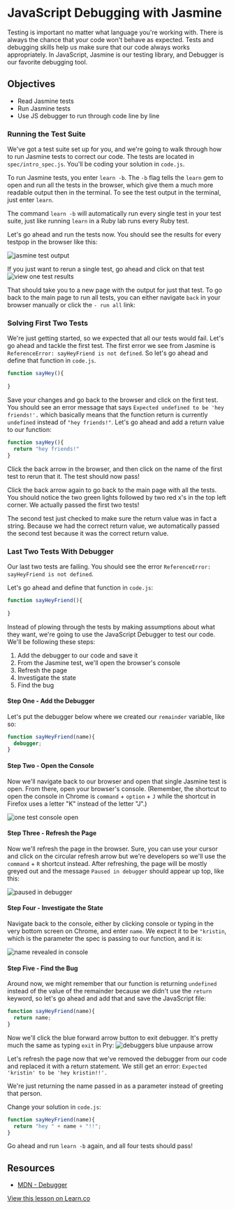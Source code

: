 # JavaScript Debugging with Jasmine

Testing is important no matter what language you're working with. There is always the chance that your code won't behave as expected. Tests and debugging skills help us make sure that our code always works appropriately. In JavaScript, Jasmine is our testing library, and Debugger is our favorite debugging tool.

## Objectives

+ Read Jasmine tests
+ Run Jasmine tests
+ Use JS debugger to run through code line by line


### Running the Test Suite
We've got a test suite set up for you, and we're going to walk through how to run Jasmine tests to correct our code. The tests are located in `spec/intro_spec.js`. You'll be coding your solution in `code.js`.

To run Jasmine tests, you enter `learn -b`. The `-b` flag tells the `learn` gem to open and run all the tests in the browser, which give them a much more readable output then in the terminal. To see the test output in the terminal, just enter `learn`.

The command `learn -b` will automatically run every single test in your test suite, just like running `learn` in a Ruby lab runs every Ruby test. 

Let's go ahead and run the tests now. You should see the results for every testpop in the browser like this:

![jasmine test output](https://s3.amazonaws.com/learn-verified/jasmine-tests.png)

If you just want to rerun a single test, go ahead and click on that test
![view one test results](https://s3.amazonaws.com/learn-verified/jasmine-one-test.png)

That should take you to a new page with the output for just that test. To go back to the main page to run all tests, you can either navigate `back` in your browser manually or click the `- run all` link:

### Solving First Two Tests


We're just getting started, so we expected that all our tests would fail. Let's go ahead and tackle the first test. The first error we see from Jasmine is `ReferenceError: sayHeyFriend is not defined`. So let's go ahead and define that function in `code.js`.

```js
function sayHey(){
  
}
```
Save your changes and go back to the browser and click on the first test. You should see an error message that says `Expected undefined to be 'hey friends!'.` which basically means that the function return is currently `undefined` instead of `"hey friends!"`. Let's go ahead and add a return value to our function:

```js
function sayHey(){
  return "hey friends!"
}
```

Click the back arrow in the browser, and then click on the name of the first test to rerun that it. The test should now pass!

Click the back arrow again to go back to the main page with all the tests. You should notice the two green lights followed by two red x's in the top left corner. We actually passed the first two tests! 

The second test just checked to make sure the return value was in fact a string. Because we had the correct return value, we automatically passed the second test because it was the correct return value.

### Last Two Tests With Debugger

Our last two tests are failing. You should see the error `ReferenceError: sayHeyFriend is not defined`. 

Let's go ahead and define that function in `code.js`:

```js
function sayHeyFriend(){
  
}
```

Instead of plowing through the tests by making assumptions about what they want, we're going to use the JavaScript Debugger to test our code. We'll be following these steps:


1. Add the debugger to our code and save it
2. From the Jasmine test, we'll open the browser's console
3. Refresh the page
4. Investigate the state
5. Find the bug

#### Step One - Add the Debugger

Let's put the debugger below where we created our `remainder` variable, like so:

```javascript
function sayHeyFriend(name){
  debugger;
}
```

#### Step Two - Open the Console

Now we'll navigate back to our browser and open that single Jasmine test is open. From there, open your browser's console. (Remember, the shortcut to open the console in Chrome is `command` + `option` + `J` while the shortcut in Firefox uses a letter "K" instead of the letter "J".)

![one test console open](https://s3.amazonaws.com/learn-verified/debugger.png)

#### Step Three - Refresh the Page

Now we'll refresh the page in the browser. Sure, you can use your cursor and click on the circular refresh arrow but we're developers so we'll use the `command` + `R` shortcut instead. After refreshing, the page will be mostly greyed out and the message `Paused in debugger` should appear up top, like this:

![paused in debugger](https://s3.amazonaws.com/learn-verified/debugged-paused.png)

#### Step Four - Investigate the State

Navigate back to the console, either by clicking console or typing in the very bottom screen on Chrome, and enter `name`. We expect it to be `"kristin`, which is the parameter the spec is passing to our function, and it is:

![name revealed in console](https://s3.amazonaws.com/learn-verified/name-variable-debugger.png)

#### Step Five - Find the Bug

Around now, we might remember that our function is returning `undefined` instead of the value of the remainder because we didn't use the `return` keyword, so let's go ahead and add that and save the JavaScript file:

```javascript
function sayHeyFriend(name){
  return name;
}
```

Now we'll click the blue forward arrow button to exit debugger. It's pretty much the same as typing `exit` in Pry: ![debuggers blue unpause arrow](http://web-dev-readme-photos.s3.amazonaws.com/js/jasmine-and-debugging/blue-arrow.png)

Let's refresh the page now that we've removed the debugger from our code and replaced it with a return statement. We still get an error: `Expected 'kristin' to be 'hey kristin!!'.`

We're just returning the name passed in as a parameter instead of greeting that person.

Change your solution in `code.js`:

```js
function sayHeyFriend(name){
  return "hey " + name + "!!";
}
```

Go ahead and run `learn -b` again, and all four tests should pass!


## Resources

* [MDN - Debugger](https://developer.mozilla.org/en-US/docs/Web/JavaScript/Reference/Statements/debugger)

<a href='https://learn.co/lessons/intro-to-debugging.js' data-visibility='hidden'>View this lesson on Learn.co</a>
